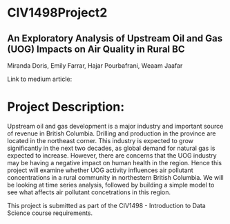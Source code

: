 # CIV1498Project2
## An Exploratory Analysis of Upstream Oil and Gas (UOG) Impacts on Air Quality in Rural BC
Miranda Doris, Emily Farrar, Hajar Pourbafrani, Weaam Jaafar

Link to medium article:
# Project Description:
Upstream oil and gas development is a major industry and important source of revenue in British Columbia. Drilling and production in the province are located in the northeast corner. This industry is expected to grow significantly in the next two decades, as global demand for natural gas is expected to increase. However, there are concerns that the UOG industry may be having a negative impact on human health in the region. Hence this project will examine whether UOG activity influences air pollutant concentrations in a rural community in northestern British Columbia. We will be looking at time series analysis, followed by building a simple model to see what affects air pollutant concetrations in this region.

This project is submitted as part of the CIV1498 - Introduction to Data Science course requirements. 

